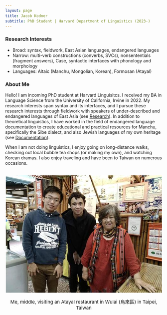 ```yaml
---
layout: page
title: Jacob Kodner
subtitle: PhD Student | Harvard Department of Linguistics (2023-)
---
```

  
### Research Interests
* Broad: syntax, fieldwork, East Asian languages, endangered languages 
* Narrow: multi-verb constructions (converbs, SVCs), nonsententials (fragment answers), Case, syntactic interfaces with phonology and morphology
* Languages: Altaic (Manchu, Mongolian, Korean), Formosan (Atayal)


### About Me
Hello! I am incoming PhD student at Harvard Linguisitcs. I received my BA in Language Science from the University of California, Irvine in 2022. My research interests span syntax and its interfaces, and I pursue these research interests through fieldwork with speakers of under-described and endangered languages of East Asia (see [Research](http://kodner.org/research)). In addition to theoretical linguistics, I have worked in the field of endangered language documentation to create educational and practical resources for Manchu, specifically the Sibe dialect, and also Jewish languages of my own heritage (see [Documentation](http://kodner.org/documentation)).

When I am not doing linguistics, I enjoy going on long-distance walks, checking out local bubble tea shops (or making my own), and watching Korean dramas. I also enjoy traveling and have been to Taiwan on numerous occasions.

<center>
<br>
<img src="/assets/img/Wulai.jpg">
<p style="font-size: 15px">Me, middle, visiting an Atayal restaurant in Wulai (烏來區) in Taipei, Taiwan</p>
</center>

